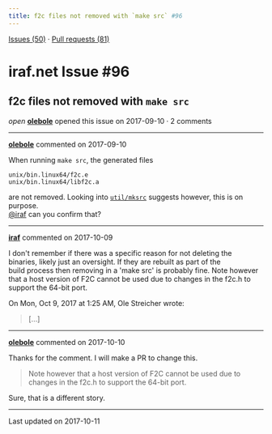 ```yaml
---
title: f2c files not removed with `make src` #96
---
```


[Issues (50)](https://iraf-community.github.io/iraf-v216/issues) · [Pull requests (81)](https://iraf-community.github.io/iraf-v216/issues/pulls)

# iraf.net Issue #96
## f2c files not removed with `make src`
*open* **[olebole](https://github.com/olebole)** opened this issue on 2017-09-10 · 2 comments

- - - -

**[olebole](https://github.com/olebole)** commented on 2017-09-10

When running `make src`, the generated files  
```  
unix/bin.linux64/f2c.e  
unix/bin.linux64/libf2c.a  
```  
  
are not removed. Looking into [`util/mksrc`](https://github.com/iraf-community/iraf/blob/9590f45760a4791f3305407fb51c87f1282b32be/util/mksrc#L62) suggests however, this is on purpose.  
[@iraf](https://github.com/iraf) can you confirm that?
- - - -

**[iraf](https://github.com/iraf)** commented on 2017-10-09

I don't remember if there was a specific reason for not deleting the  
binaries, likely just an oversight.  If they are rebuilt as part of the  
build process then removing in a 'make src' is probably fine.  Note however  
that a host version of F2C cannot be used due to changes in the f2c.h to  
support the 64-bit port.  
  
  
On Mon, Oct 9, 2017 at 1:25 AM, Ole Streicher wrote:  
  
> […]
- - - -

**[olebole](https://github.com/olebole)** commented on 2017-10-10

Thanks for the comment. I will make a PR to change this.  
  
>Note however that a host version of F2C cannot be used due to changes in the f2c.h to support the 64-bit port.  
  
Sure, that is a different story.

- - - -

Last updated on 2017-10-11
